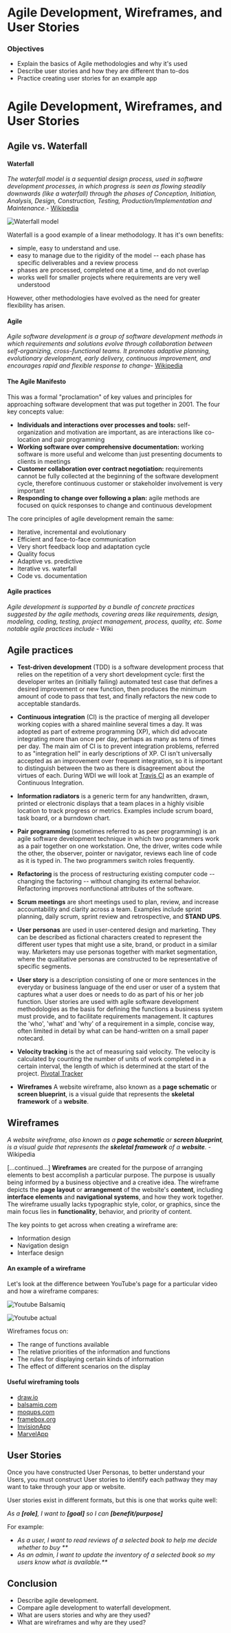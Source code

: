 # Agile Development, Wireframes, and User Stories

### Objectives

* Explain the basics of Agile methodologies and why it's used
* Describe user stories and how they are different than to-dos
* Practice creating user stories for an example app

# Agile Development, Wireframes, and User Stories

## Agile vs. Waterfall

#### Waterfall

_The waterfall model is a sequential design process, used in software development processes, in which progress is seen as flowing steadily downwards (like a waterfall) through the phases of Conception, Initiation, Analysis, Design, Construction, Testing, Production/Implementation and Maintenance._- [Wikipedia](http://en.wikipedia.org/wiki/Waterfall_model)

![Waterfall model](https://i.imgur.com/yJMVO91.png)

Waterfall is a good example of a linear methodology. It has it's own benefits:

* simple,  easy to understand and use.
* easy to manage due to the rigidity of the model -- each phase has specific deliverables and a review process
* phases are processed, completed one at a time, and do not overlap
* works well for smaller projects where requirements are very well understood

However, other methodologies have evolved as the need for greater flexibility has arisen.

#### Agile

_Agile software development is a group of software development methods in which requirements and solutions evolve through collaboration between self-organizing, cross-functional teams. It promotes adaptive planning, evolutionary development, early delivery, continuous improvement, and encourages rapid and flexible response to change_- [Wikipedia](http://en.wikipedia.org/wiki/Agile_software_development)

#### The Agile Manifesto

This was a formal "proclamation" of key values and principles for approaching software development that was put together in 2001.  The four key concepts value:

* **Individuals and interactions over processes and tools:** self-organization and motivation are important, as are interactions like co-location and pair programming
* **Working software over comprehensive documentation:** working software is more useful and welcome than just presenting documents to clients in meetings
* **Customer collaboration over contract negotiation:** requirements cannot be fully collected at the beginning of the software development cycle, therefore continuous customer or stakeholder involvement is very important
* **Responding to change over following a plan:** agile methods are focused on quick responses to change and continuous development

The core principles of agile development remain the same:

* Iterative, incremental and evolutionary
* Efficient and face-to-face communication
* Very short feedback loop and adaptation cycle
* Quality focus
* Adaptive vs. predictive
* Iterative vs. waterfall
* Code vs. documentation


#### Agile practices

_Agile development is supported by a bundle of concrete practices suggested by the agile methods, covering areas like requirements, design, modeling, coding, testing, project management, process, quality, etc. Some notable agile practices include_ - Wiki


## Agile practices

* **Test-driven development** (TDD) is a software development process that relies on the repetition of a very short development cycle: first the developer writes an (initially failing) automated test case that defines a desired improvement or new function, then produces the minimum amount of code to pass that test, and finally refactors the new code to acceptable standards.

* **Continuous integration** (CI) is the practice of merging all developer working copies with a shared mainline several times a day. It was adopted as part of extreme programming (XP), which did advocate integrating more than once per day, perhaps as many as tens of times per day. The main aim of CI is to prevent integration problems, referred to as "integration hell" in early descriptions of XP. CI isn't universally accepted as an improvement over frequent integration, so it is important to distinguish between the two as there is disagreement about the virtues of each. During WDI we will look at [Travis CI](https://travis-ci.com/) as an example of Continuous Integration.

* **Information radiators** is a generic term for any handwritten, drawn, printed or electronic displays that a team places in a highly visible location to track progress or metrics.  Examples include scrum board, task board, or a burndown chart.

* **Pair programming** (sometimes referred to as peer programming) is an agile software development technique in which two programmers work as a pair together on one workstation. One, the driver, writes code while the other, the observer, pointer or navigator, reviews each line of code as it is typed in. The two programmers switch roles frequently.

* **Refactoring** is the process of restructuring existing computer code -- changing the factoring -- without changing its external behavior. Refactoring improves nonfunctional attributes of the software.

* **Scrum meetings** are short meetings used to plan, review, and increase accountability and clarity across a team. Examples include sprint planning, daily scrum, sprint review and retrospective, and **STAND UPS**.

* **User personas** are used in user-centered design and marketing. They can be described as fictional characters created to represent the different user types that might use a site, brand, or product in a similar way. Marketers may use personas together with market segmentation, where the qualitative personas are constructed to be representative of specific segments.

* **User story** is a description consisting of one or more sentences in the everyday or business language of the end user or user of a system that captures what a user does or needs to do as part of his or her job function. User stories are used with agile software development methodologies as the basis for defining the functions a business system must provide, and to facilitate requirements management. It captures the 'who', 'what' and 'why' of a requirement in a simple, concise way, often limited in detail by what can be hand-written on a small paper notecard.

* **Velocity tracking** is the act of measuring said velocity. The velocity is calculated by counting the number of units of work completed in a certain interval, the length of which is determined at the start of the project. [Pivotal Tracker](http://www.pivotaltracker.com/)

* **Wireframes** A website wireframe, also known as a **page schematic** or **screen blueprint**, is a visual guide that represents the **skeletal framework** of a **website**.

## Wireframes

_A website wireframe, also known as a **page schematic** or **screen blueprint**, is a visual guide that represents the **skeletal framework** of a **website**._ - Wikipedia

[...continued...] **Wireframes** are created for the purpose of arranging elements to best accomplish a particular purpose. The purpose is usually being informed by a business objective and a creative idea. The wireframe depicts the **page layout** or **arrangement** of the website's **content**, including **interface elements** and **navigational systems**, and how they work together. The wireframe usually lacks typographic style, color, or graphics, since the main focus lies in **functionality**, behavior, and priority of content.

The key points to get across when creating a wireframe are:

* Information design
* Navigation design
* Interface design

#### An example of a wireframe

Let's look at the difference between YouTube's page for a particular video and how a wireframe compares:

![Youtube Balsamiq](http://3.bp.blogspot.com/-8e_J8hkX_kM/TbSz0jywljI/AAAAAAAAAY4/Nei-hnfPGaI/s1600/Balsamiq+myTube+example.jpg)

![Youtube actual](https://make.wordpress.org/support/wp-content/blogs.dir/21/files/2012/10/embed-youtube-page.jpg)

Wireframes focus on:

* The range of functions available
* The relative priorities of the information and functions
* The rules for displaying certain kinds of information
* The effect of different scenarios on the display

#### Useful wireframing tools

* [draw.io](http://www.draw.io)
* [balsamiq.com](http://www.balsamiq.com)
* [moqups.com](http://www.moqups.com)
* [framebox.org](http://www.framebox.org)
* [InvisionApp](http://www.invisionapp.com/)
* [MarvelApp](https://marvelapp.com/)

## User Stories

Once you have constructed User Personas, to better understand your Users, you must construct User stories to identify each pathway they may want to take through your app or website.

User stories exist in different formats, but this is one that works quite well:

_As a **[role]**, I want to **[goal]** so I can **[benefit/purpose]**_

For example:

- _As a user, I want to read reviews of a selected book to help me decide whether to buy **_
- _As an admin, I want to update the inventory of a selected book so my users know what is available.**_

## Conclusion

* Describe agile development.
* Compare agile development to waterfall development.
* What are users stories and why are they used?
* What are wireframes and why are they used?
